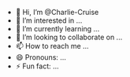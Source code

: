 - 👋 Hi, I’m @Charlie-Cruise
- 👀 I’m interested in ...
- 🌱 I’m currently learning ...
- 💞️ I’m looking to collaborate on ...
- 📫 How to reach me ...
- 😄 Pronouns: ...
- ⚡ Fun fact: ...

<!---
Charlie-Cruise/Charlie-Cruise is a ✨ special ✨ repository because its `README.md` (this file) appears on your GitHub profile.
You can click the Preview link to take a look at your changes.
--->
